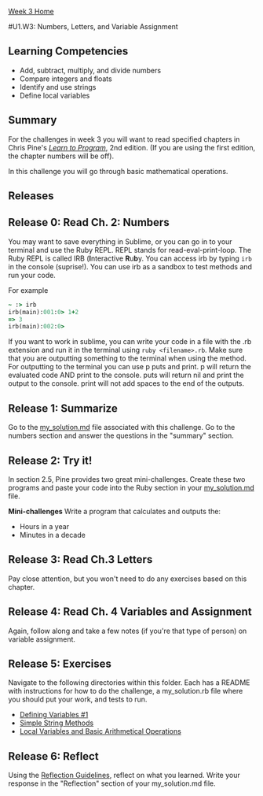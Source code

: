 [Week 3 Home](../)

#U1.W3: Numbers, Letters, and Variable Assignment

## Learning Competencies
- Add, subtract, multiply, and divide numbers
- Compare integers and floats
- Identify and use strings
- Define local variables

## Summary
For the challenges in week 3 you will want to read specified chapters in Chris Pine's [*Learn to Program*](https://pine.fm/LearnToProgram/), 2nd edition. (If you are using the first edition, the chapter numbers will be off).

In this challenge you will go through basic mathematical operations.

## Releases

## Release 0: Read Ch. 2: Numbers
You may want to save everything in Sublime, or you can go in to your terminal and use the Ruby REPL. REPL stands for read-eval-print-loop. The Ruby REPL is called IRB (<b>I</b>nteractive <b>R</b>u<b>b</b>y. You can access irb by typing `irb` in the console (suprise!). You can use irb as a sandbox to test methods and run your code.

For example

```ruby
~ :> irb
irb(main):001:0> 1+2
=> 3
irb(main):002:0>
```

If you want to work in sublime, you can write your code in a file with the .rb extension and run it in the terminal using `ruby <filename>.rb`. Make sure that you are outputting something to the terminal when using the method. For outputting to the terminal you can use p puts and print. p will return the evaluated code AND print to the console. puts will return nil and print the output to the console. print will not add spaces to the end of the outputs.



## Release 1: Summarize
Go to the [my_solution.md](my_solution.md) file associated with this challenge. Go to the numbers section and answer the questions in the "summary" section.

## Release 2: Try it!
In section 2.5, Pine provides two great mini-challenges. Create these two programs and paste your code into the Ruby section in your [my_solution.md](my_solution.md) file.

**Mini-challenges**
Write a program that calculates and outputs the:
- Hours in a year
- Minutes in a decade

## Release 3: Read Ch.3 Letters

Pay close attention, but you won't need to do any exercises based on this chapter.

## Release 4: Read Ch. 4 Variables and Assignment
Again, follow along and take a few notes (if you're that type of person) on variable assignment.

## Release 5: Exercises
Navigate to the following directories within this folder. Each has a README with instructions for how to do the challenge, a my_solution.rb file where you should put your work, and tests to run.

- [Defining Variables #1](../exercises/1-defining-variables)
- [Simple String Methods](../exercises/2-simple-string-methods)
- [Local Variables and Basic Arithmetical Operations](../exercises/3-local-variables)


## Release 6: Reflect
Using the [Reflection Guidelines](https://github.com/Devbootcamp/phase-0-handbook/blob/master/coding-references/reflection-guidelines.md), reflect on what you learned. Write your response in the "Reflection" section of your my_solution.md file.
